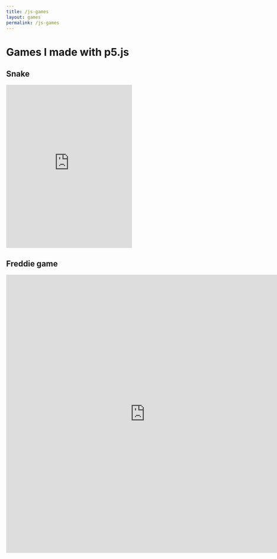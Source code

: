 ```yaml
---
title: /js-games
layout: games
permalink: /js-games
---
```


# Games I made with p5.js

## Snake

<iframe src="https://editor.p5js.org/Plotkine/present/wt0UfN_ce" width="340px" height="440px" frameBorder="0" title="snake"></iframe>

## Freddie game

<iframe src="https://editor.p5js.org/Plotkine/present/_6t0LDFnp" width="750px" height="750px" frameBorder="0" title="freddieGame"></iframe>
